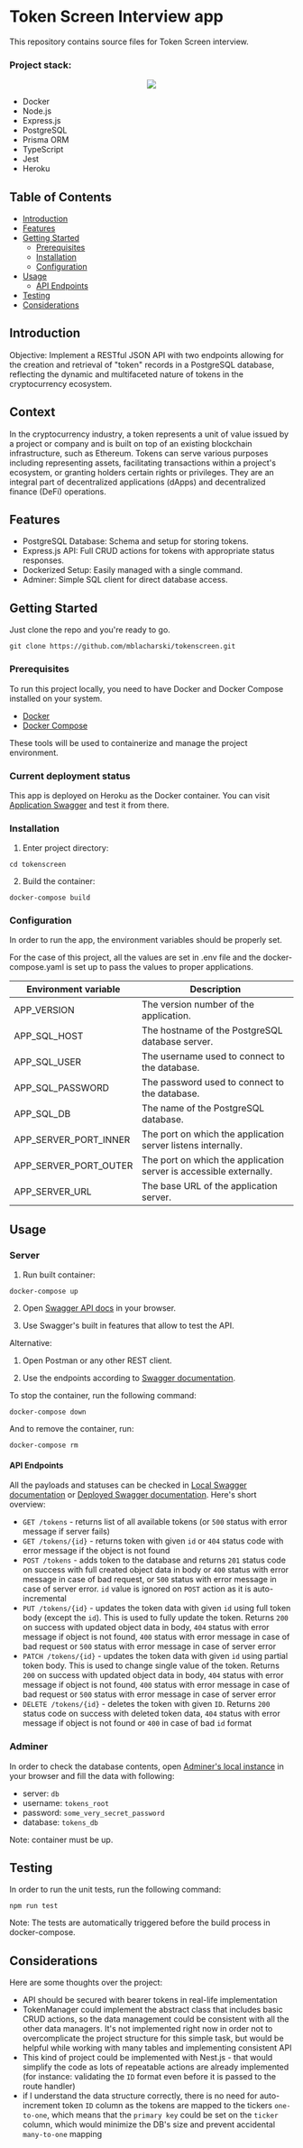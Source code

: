 # Token Screen Interview app

This repository contains source files for Token Screen interview.

### Project stack:
<p align="center">
  <img src="https://skillicons.dev/icons?i=docker,nodejs,expressjs,postgresql,prisma,typescript,jest,heroku&perline=4" />
</p>

- Docker
- Node.js
- Express.js
- PostgreSQL
- Prisma ORM
- TypeScript
- Jest
- Heroku

## Table of Contents

- [Introduction](#introduction)
- [Features](#features)
- [Getting Started](#getting-started)
  - [Prerequisites](#prerequisites)
  - [Installation](#installation)
  - [Configuration](#configuration)
- [Usage](#usage)
  - [API Endpoints](#api-endpoints)
- [Testing](#testing)
- [Considerations](#considerations)

## Introduction

Objective: Implement a RESTful JSON API with two endpoints allowing for the
creation and retrieval of "token" records in a PostgreSQL database, reflecting the
dynamic and multifaceted nature of tokens in the cryptocurrency ecosystem.

## Context

In the cryptocurrency industry, a token represents a unit of value issued by a project
or company and is built on top of an existing blockchain infrastructure, such as
Ethereum. Tokens can serve various purposes including representing assets,
facilitating transactions within a project's ecosystem, or granting holders certain
rights or privileges. They are an integral part of decentralized applications (dApps)
and decentralized finance (DeFi) operations.

## Features

- PostgreSQL Database: Schema and setup for storing tokens.
- Express.js API: Full CRUD actions for tokens with appropriate status responses.
- Dockerized Setup: Easily managed with a single command.
- Adminer: Simple SQL client for direct database access.

## Getting Started

Just clone the repo and you're ready to go.

```shell
git clone https://github.com/mblacharski/tokenscreen.git
```


### Prerequisites

To run this project locally, you need to have Docker and Docker Compose installed on your system.

- [Docker](https://docs.docker.com/get-docker/)
- [Docker Compose](https://docs.docker.com/compose/install/)

These tools will be used to containerize and manage the project environment.

### Current deployment status

This app is deployed on Heroku as the Docker container.
You can visit [Application Swagger](https://tokenscreen-60baba01210f.herokuapp.com/api-docs) and test it from there.

### Installation

1. Enter project directory:

```shell
cd tokenscreen
```

2. Build the container:

```shell
docker-compose build
```

### Configuration

In order to run the app, the environment variables should be properly set.

For the case of this project, all the values are set in .env file and the docker-compose.yaml is set up to pass the values to proper applications.


| Environment variable   | Description                                           |
|-------------------------|-------------------------------------------------------|
| APP_VERSION             | The version number of the application.                |
| APP_SQL_HOST            | The hostname of the PostgreSQL database server.       |
| APP_SQL_USER            | The username used to connect to the database.         |
| APP_SQL_PASSWORD        | The password used to connect to the database.         |
| APP_SQL_DB              | The name of the PostgreSQL database.                  |
| APP_SERVER_PORT_INNER   | The port on which the application server listens internally. |
| APP_SERVER_PORT_OUTER   | The port on which the application server is accessible externally. |
| APP_SERVER_URL          | The base URL of the application server.               |

## Usage

### Server

1. Run built container:

```shell
docker-compose up
```

2. Open [Swagger API docs](http://localhost:8080/api-docs) in your browser.

3. Use Swagger's built in features that allow to test the API.

Alternative:

1. Open Postman or any other REST client.

2. Use the endpoints according to [Swagger documentation](http://localhost:8080/api-docs).


To stop the container, run the following command:

```shell
docker-compose down
```

And to remove the container, run:

```shell
docker-compose rm
```

#### API Endpoints

All the payloads and statuses can be checked in [Local Swagger documentation](http://localhost:8080/api-docs) or [Deployed Swagger documentation](https://tokenscreen-60baba01210f.herokuapp.com/api-docs). Here's short overview:

- `GET /tokens` - returns list of all available tokens (or `500` status with error message if server fails)
- `GET /tokens/{id}` - returns token with given `id` or `404` status code with error message if the object is not found
- `POST /tokens` - adds token to the database and returns `201` status code on success with full created object data in body or `400` status with error message in case of bad request, or `500` status with error message in case of server error. `id` value is ignored on `POST` action as it is auto-incremental
- `PUT /tokens/{id}` - updates the token data with given `id` using full token body (except the `id`). This is used to fully update the token. Returns `200` on success with updated object data in body, `404` status with error message if object is not found, `400` status with error message in case of bad request or `500` status with error message in case of server error
- `PATCH /tokens/{id}` - updates the token data with given `id` using partial token body. This is used to change single value of the token. Returns `200` on success with updated object data in body, `404` status with error message if object is not found, `400` status with error message in case of bad request or `500` status with error message in case of server error
- `DELETE /tokens/{id}` - deletes the token with given `ID`. Returns `200` status code on success with deleted token data, `404` status with error message if object is not found or `400` in case of bad `id` format

### Adminer
In order to check the database contents, open [Adminer's local instance](http://localhost:8282) in your browser and fill the data with following:

- server: `db`
- username: `tokens_root`
- password: `some_very_secret_password`
- database: `tokens_db`

Note: container must be up.


## Testing

In order to run the unit tests, run the following command:

```shell
npm run test
```

Note: The tests are automatically triggered before the build process in docker-compose.

## Considerations

Here are some thoughts over the project: 
- API should be secured with bearer tokens in real-life implementation
- TokenManager could implement the abstract class that includes basic CRUD actions, so the data management could be consistent with all the other data managers. It's not implemented right now in order not to overcomplicate the project structure for this simple task, but would be helpful while working with many tables and implementing consistent API
- This kind of project could be implemented with Nest.js - that would simplify the code as lots of repeatable actions are already implemented (for instance: validating the `ID` format even before it is passed to the route handler)
- if I understand the data structure correctly, there is no need for auto-increment token `ID` column as the tokens are mapped to the tickers `one-to-one`, which means that the `primary key` could be set on the `ticker` column, which would minimize the DB's size and prevent accidental `many-to-one` mapping
